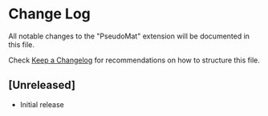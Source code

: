 # Change Log

All notable changes to the "PseudoMat" extension will be documented in this file.

Check [Keep a Changelog](http://keepachangelog.com/) for recommendations on how to structure this file.

## [Unreleased]

- Initial release